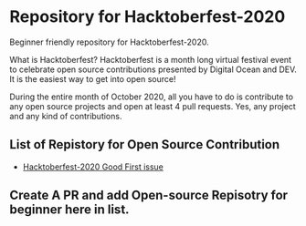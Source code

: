 # Repository for Hacktoberfest-2020
Beginner friendly repository for Hacktoberfest-2020.

What is Hacktoberfest?
Hacktoberfest is a month long virtual festival event to celebrate open source contributions presented by Digital Ocean and DEV. It is the easiest way to get into open source!

During the entire month of October 2020, all you have to do is contribute to any open source projects and open at least 4 pull requests. Yes, any project and any kind of contributions.

## List of Repistory for Open Source Contribution

- [Hacktoberfest-2020 Good First issue](https://github.com/Py-Contributors/Hacktoberfest-2020)

## Create A PR and add Open-source Repisotry for beginner here in list.
